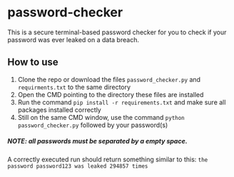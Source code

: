 # password-checker

This is a secure terminal-based password checker for you to check if your password was ever leaked on a data breach.

## How to use

1. Clone the repo or download the files `password_checker.py` and `requirments.txt` to the same directory
2. Open the CMD pointing to the directory these files are installed
3. Run the command `pip install -r requirements.txt` and make sure all packages installed correctly
4. Still on the same CMD window, use the command `python password_checker.py` followed by your password(s)

##### NOTE: all passwords must be separated by a empty space.

A correctly executed run should return something similar to this:
    `the password password123 was leaked 294857 times`